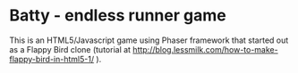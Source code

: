 # Batty - endless runner game
This is an HTML5/Javascript game using Phaser framework that started out as a Flappy Bird clone (tutorial at http://blog.lessmilk.com/how-to-make-flappy-bird-in-html5-1/ ). 
